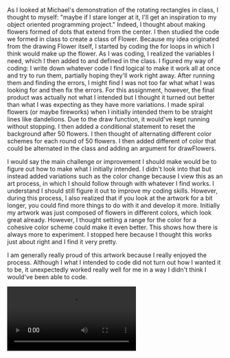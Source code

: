 As I looked at Michael's demonstration of the rotating rectangles in class, I thought to myself: "maybe if I stare longer at it, I'll get an inspiration to my object oriented programming project." Indeed, I thought about making flowers formed of dots that extend from the center. I then studied the code we formed in class to create a class of Flower. Because my idea originated from the drawing Flower itself, I started by coding the for loops in which I think would make up the flower. As I was coding, I realized the variables I need, which I then added to and defined in the class. I figured my way of coding: I write down whatever code I find logical to make it work all at once and try to run them, partially hoping they'll work right away. After running them and finding the errors, I might find I was not too far what what I was looking for and then fix the errors. For this assignment, however, the final product was actually not what I intended but I thought it turned out better than what I was expecting as they have more variations. I made spiral flowers (or maybe fireworks) when I initially intended them to be straight lines like dandelions. Due to the draw function, it would've kept running without stopping. I then added a conditional statement to reset the background after 50 flowers. I then thought of alternating different color schemes for each round of 50 flowers. I then added different of color that could be alternated in the class and adding an argument for drawFlowers. 

I would say the main challenge or improvement I should make would be to figure out how to make what I initially intended. I didn't look into that but instead added variations such as the color change because I view this as an art process, in which I should follow through with whatever I find works. I understand I should still figure it out to improve my coding skills. However, during this process, I also realized that if you look at the artwork for a bit longer, you could find more things to do with it and develop it more. Initially my artwork was just composed of flowers in different colors, which look great already. However, I thought setting a range for the color for a cohesive color scheme could make it even better. This shows how there is always more to experiment. I stopped here because I thought this works just about right and I find it very pretty.

I am generally really proud of this artwork because I really enjoyed the process. Although I what I intended to code did not turn out how I wanted it to be, it unexpectedly worked really well for me in a way I didn't think I would've been able to code. 

![](Sept22/ScreenRecording.mov)

